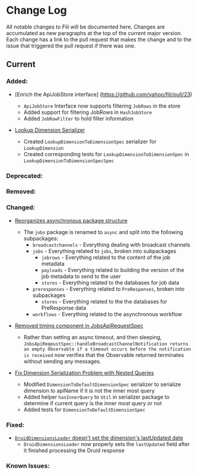 Change Log
==========

All notable changes to Fili will be documented here. Changes are accumulated as new paragraphs at the top of the current 
major version. Each change has a link to the pull request that makes the change and to the issue that triggered the
pull request if there was one.

Current
-------

### Added:

- [Enrich the ApiJobStore interface] (https://github.com/yahoo/fili/pull/23)
    * `ApiJobStore` Interface now supports filtering `JobRows` in the store
    * Added support for filtering JobRows in `HashJobStore`
    * Added `JobRowFilter` to hold filter information

-  [Lookup Dimension Serializer]()
    * Created `LookupDimensionToDimensionSpec` serializer for `LookupDimension`
    * Created corresponding tests for `LookupDimensionToDimensionSpec` in `LookupDimensionToDimensionSpecSpec`

### Deprecated:


### Removed:


### Changed:

- [Reorganizes asynchronous package structure](https://github.com/yahoo/fili/pull/19)
    * The `jobs` package is renamed to `async` and split into the following subpackages:
        - `broadcastchannels` - Everything dealing with broadcast channels
        - `jobs` - Everything related to `jobs`, broken into subpackages
            * `jobrows` - Everything related to the content of the job metadata
            * `payloads` - Everything related to building the version of the job metadata to send to the user
            * `stores` - Everything related to the databases for job data
        - `preresponses` - Everything related to `PreResponses`, broken into subpackages
            * `stores` - Everything related to the the databases for PreResponse data
        - `workflows` - Everything related to the asynchronous workflow

-  [Removed timing component in JobsApiRequestSpec](https://github.com/yahoo/fili/pull/27)
    * Rather than setting an async timeout, and then sleeping, 
      `JobsApiReqeustSpec::handleBroadcastChannelNotification returns an empty Observable if a timeout occurs before the notification is received`
      now verifies that the Observable returned terminates without sending any
      messages.

-  [Fix Dimension Serialization Problem with Nested Queries](https://github.com/yahoo/fili/pull/15)
    * Modified `DimensionToDefaultDimensionSpec` serializer to serialize dimension to apiName if it is not the inner most query
    * Added helper `hasInnerQuery` to `Util` in serializer package to determine if current query is the inner most query or not
    * Added tests for `DimensionToDefaultDimensionSpec`


### Fixed:

- [`DruidDimensionsLoader` doesn't set the dimension's lastUpdated date](https://github.com/yahoo/fili/pull/24)
  * `DruidDimensionsLoader` now properly sets the `lastUpdated` field after it finished processing the Druid response


### Known Issues:

